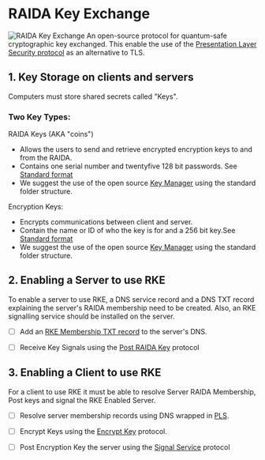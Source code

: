 # RAIDA Key Exchange

![RAIDA Key Exchange](https://github.com/worthingtonse/RAIDAX/blob/CBDC/Server/rke.jpg)
An open-source protocol for quantum-safe cryptographic key exchanged. This enable the use of the [Presentation Layer Security protocol](https://som.com) as an alternative to TLS. 

## 1. Key Storage on clients and servers
Computers must store shared secrets called "Keys". 

### Two Key Types:
  RAIDA Keys (AKA "coins") 
  * Allows the users to send and retrieve encrypted encryption keys to and from the RAIDA.
  * Contains one serial number and twentyfive 128 bit passwords. See [Standard format](https://github.com/worthingtonse/RAIDA_KEY_EXCHANGE/blob/main/Key%20Coin%20Format.md)
  * We suggest the use of the open source [Key Manager](https://something.com)  using the standard folder structure.
  
  Encryption Keys: 
  * Encrypts communications between client and server.
  * Contain the name or ID of who the key is for and a 256 bit key.See [Standard format](https://github.com/worthingtonse/RAIDA_KEY_EXCHANGE/blob/main/Encryption%20Key%20Format.md)
  * We suggest the use of the open source [Key Manager](https://something.com)   using the standard folder structure. 
	
## 2. Enabling a Server to use RKE
To enable a server to use RKE, a DNS service record and a DNS TXT record explaining the server's RAIDA membership need to be created. Also, an RKE signalling service should be installed on the server. 
- [ ] Add an [RKE Membership TXT record](https://github.com/worthingtonse/RAIDA_KEY_EXCHANGE/blob/main/DNS%20SRV%20and%20TXT%20Records.md)  to the server's DNS. 
- [ ] Receive Key Signals using the [Post RAIDA Key](https://github.com/worthingtonse/RAIDA_KEY_EXCHANGE/blob/main/Key%20Exchange%20Services.md#post-raida-key) protocol

		
## 3. Enabling a Client to use RKE
For a client to use RKE it must be able to resolve Server RAIDA Membership, Post keys and signal the RKE Enabled Server.
- [ ] Resolve server membership records using DNS wrapped in [PLS](https://something.com).
- [ ] Encrypt Keys using the [Encrypt Key](https://github.com/worthingtonse/RAIDA_KEY_EXCHANGE/blob/main/Key%20Exchange%20Services.md#encrypt-raida-key) protocol. 
- [ ] Post Encryption Key the server using the [Signal Service](https://github.com/worthingtonse/RAIDA_KEY_EXCHANGE/blob/main/Key%20Exchange%20Services.md#post-raida-key) protocol


